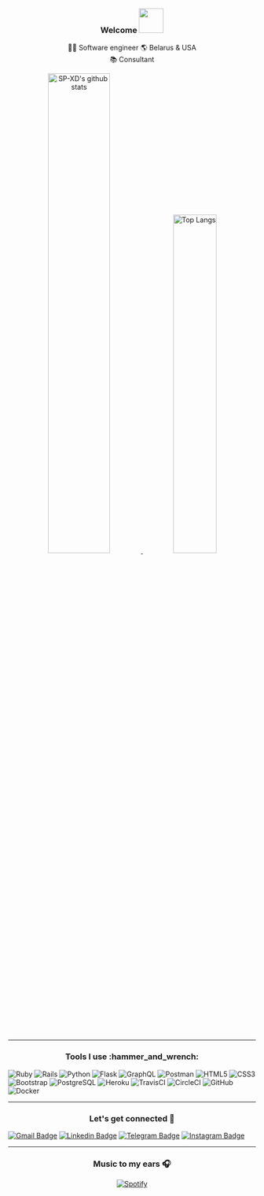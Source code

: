 <h3 align="center">
  Welcome
  <img src="https://media.giphy.com/media/mGcNjsfWAjY5AEZNw6/giphy.gif" width="50">
</h3>

<p align="center">
  👩‍💻 Software engineer     
  🌎 Belarus & USA<br>
  📚 Consultant
</p>


<div align="center" >
  
<a  href="https://github.com/SP-XD"> 
  
<img alt="SP-XD's github stats" width="50%" src="https://github-readme-stats.vercel.app/api?username=gitkseniya&show_icons=true&count_private=true&hide_border=true&theme=yeblu" href="https://github.com/sp-xd" />
<img alt="Top Langs" width="42%" src="https://github-readme-stats.vercel.app/api/top-langs/?username=gitkseniya&layout=compact&count_private=true&&hide_border=true&theme=yeblu&hide=jupyter%20notebook&langs_count=5" href="https://github.com/sp-xd" />

</a>
<hr></hr>
</div>


<h3 align="center"> Tools I use :hammer_and_wrench:</h3>
<p align="center">
  

![Ruby](https://img.shields.io/badge/ruby-%23CC342D.svg?style=flat&logo=ruby&logoColor=white)
![Rails](https://img.shields.io/badge/rails-%23CC0000.svg?style=flat&logo=ruby-on-rails&logoColor=white)
![Python](https://img.shields.io/badge/python-3670A0?style=flat&logo=python&logoColor=ffdd54)
![Flask](https://img.shields.io/badge/flask-%23000.svg?style=flat&logo=flask&logoColor=dark-blue)
![GraphQL](https://img.shields.io/badge/-GraphQL-E10098?style=flat&logo=graphql&logoColor=light-pink)
![Postman](https://img.shields.io/badge/Postman-FF6C37?style=flat&logo=postman&logoColor=red)
![HTML5](https://img.shields.io/badge/-HTML5-E34F26?style=flat&logo=html5&logoColor=white)
![CSS3](https://img.shields.io/badge/-CSS3-1572B6?style=flat&logo=css3)
![Bootstrap](https://img.shields.io/badge/-Bootstrap-563D7C?style=flat&logo=bootstrap)
![PostgreSQL](https://img.shields.io/badge/-PostgreSQL-336791?style=flat&logo=postgresql)
![Heroku](https://img.shields.io/badge/-Heroku-430098?style=flat&logo=heroku)
![TravisCI](https://img.shields.io/badge/travisci-%232B2F33.svg?style=flat&logo=travis&logoColor=white)
![CircleCI](https://img.shields.io/badge/circleci-%23161616.svg?style=flat&logo=circleci&logoColor=white)
![GitHub](https://img.shields.io/badge/-GitHub-181717?style=flat&logo=github)
![Docker](https://img.shields.io/badge/docker-%230db7ed.svg?style=flat&logo=docker&logoColor=white)
  

<hr></hr>



<h3 align="center"> Let's get connected 🔗</h3>

[![Gmail Badge](https://img.shields.io/badge/-kseniya.kudelich@gmail.com-c14438?style=flat&logo=Gmail&logoColor=white)](mailto:kseniya.kudelich@gmail.com "Connect via Email")
[![Linkedin Badge](https://img.shields.io/badge/-kseniyakudzelich-0072b1?style=flat&logo=Linkedin&logoColor=white)](https://www.linkedin.com/in/kseniyakudzelich/ "Connect on LinkedIn")
[![Telegram Badge](https://img.shields.io/badge/-dancinngcats-0088CC?style=flat&logo=Telegram&logoColor=white)](https://t.me/dancinngcats "Contact on Telegram")
[![Instagram Badge](https://img.shields.io/badge/-itsksseniya-C13584?style=flat&logo=Instagram&logoColor=white)](https://www.instagram.com/itsksseniya/ "Follow on Instagram")
<hr></hr>

<div align="center" >
  <h3>Music to my ears 🎧 </h3>
  
[![Spotify](https://novatorem.vercel.app/api/spotify)](https://open.spotify.com/user/12178515106)
 </div>
